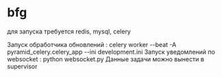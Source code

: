 # bfg

для запуска требуется redis, mysql, celery

Запуск обработчика обновлений : celery worker --beat -A pyramid_celery.celery_app --ini development.ini
Запуск уведомлений по websocket : python websocket.py
Данные задачи можно вынести в supervisor
